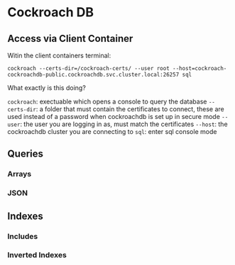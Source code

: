 # Cockroach DB

## Access via Client Container

Witin the client containers terminal:

`cockroach --certs-dir=/cockroach-certs/ --user root --host=cockroach-cockroachdb-public.cockroachdb.svc.cluster.local:26257 sql`

What exactly is this doing? 

`cockroach`: exectuable which opens a console to query the database
`--certs-dir`: a folder that must contain the certificates to connect, these are used instead of a password when cockroachdb is set up in secure mode
`--user`: the user you are logging in as, must match the certificates
`--host`: the cockroachdb cluster you are connecting to
`sql`: enter sql console mode

## Queries


### Arrays


### JSON


## Indexes

### Includes

### Inverted Indexes



